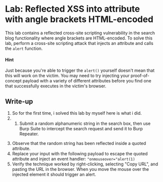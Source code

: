 # Lab: Reflected XSS into attribute with angle brackets HTML-encoded

This lab contains a reflected cross-site scripting vulnerability in the search blog functionality where angle brackets are HTML-encoded. To solve this lab, perform a cross-site scripting attack that injects an attribute and calls the `alert` function.

#### Hint

Just because you're able to trigger the `alert()` yourself doesn't mean that this will work on the victim. You may need to try injecting your proof-of-concept payload with a variety of different attributes before you find one that successfully executes in the victim's browser.



## Write-up

1) So for the first time, i solved this lab by myself here is what i did.
2) 1. Submit a random alphanumeric string in the search box, then use Burp Suite to intercept the search request and send it to Burp Repeater.
3. Observe that the random string has been reflected inside a quoted attribute.
4. Replace your input with the following payload to escape the quoted attribute and inject an event handler:
    `"onmouseover="alert(1)`
4. Verify the technique worked by right-clicking, selecting "Copy URL", and pasting the URL in the browser. When you move the mouse over the injected element it should trigger an alert.